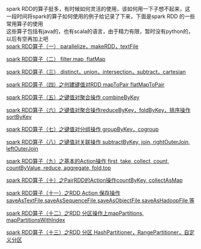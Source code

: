 spark RDD的算子挺多，有时候如何灵活的使用，该如何用一下子想不起来，这一段时间将spark的算子如何使用的例子给记录了下来，下面是spark RDD 的一些常用算子的使用  
这些算子包括有java的，也有scala的语言，由于精力有限，暂时没有python的，以后有空再加上吧  
[spark RDD算子（一） parallelize，makeRDD，textFile](http://blog.csdn.net/t1dmzks/article/details/70189509)  
  
  
[spark RDD算子（二） filter,map ,flatMap](http://blog.csdn.net/t1dmzks/article/details/70198393)    
  
  
[spark RDD算子（三） distinct，union，intersection，subtract，cartesian](http://blog.csdn.net/t1dmzks/article/details/70198430)    
  
  
[spark RDD算子（四）之创建键值对RDD mapToPair flatMapToPair](http://blog.csdn.net/t1dmzks/article/details/70234272)  
  
  
[spark RDD算子（五）之键值对聚合操作 combineByKey](http://blog.csdn.net/t1dmzks/article/details/70249743)  
  
  
[spark RDD算子（六）之键值对聚合操作reduceByKey，foldByKey，排序操作sortByKey](http://blog.csdn.net/t1dmzks/article/details/70342732)    
  
  
[spark RDD算子（七）之键值对分组操作 groupByKey，cogroup](http://blog.csdn.net/t1dmzks/article/details/70549752)  
  
  
[spark RDD算子（八）之键值对关联操作 subtractByKey, join, rightOuterJoin, leftOuterJoin](http://blog.csdn.net/t1dmzks/article/details/70557249)    
  
  
[spark RDD算子（九）之基本的Action操作 first, take, collect, count, countByValue, reduce, aggregate, fold,top](http://blog.csdn.net/t1dmzks/article/details/70667011) 
  
  
[spark RDD算子（十）之PairRDD的Action操作countByKey, collectAsMap](http://blog.csdn.net/t1dmzks/article/details/70833185)    
  
  
[spark RDD算子（十一）之RDD Action 保存操作saveAsTextFile,saveAsSequenceFile,saveAsObjectFile,saveAsHadoopFile 等](http://blog.csdn.net/t1dmzks/article/details/71037850)   
  
  

[spark RDD算子（十二）之RDD 分区操作上mapPartitions, mapPartitionsWithIndex](http://blog.csdn.net/t1dmzks/article/details/71336119)    
  
  
[spark RDD算子（十三）之RDD 分区 HashPartitioner，RangePartitioner，自定义分区](http://blog.csdn.net/t1dmzks/article/details/71374418)

